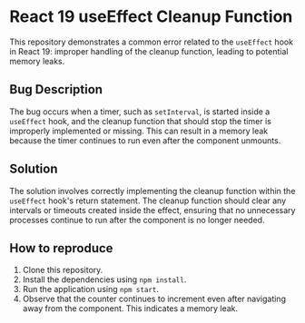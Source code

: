 # React 19 useEffect Cleanup Function

This repository demonstrates a common error related to the `useEffect` hook in React 19: improper handling of the cleanup function, leading to potential memory leaks.

## Bug Description
The bug occurs when a timer, such as `setInterval`, is started inside a `useEffect` hook, and the cleanup function that should stop the timer is improperly implemented or missing. This can result in a memory leak because the timer continues to run even after the component unmounts.

## Solution
The solution involves correctly implementing the cleanup function within the `useEffect` hook's return statement. The cleanup function should clear any intervals or timeouts created inside the effect, ensuring that no unnecessary processes continue to run after the component is no longer needed. 

## How to reproduce
1. Clone this repository.
2. Install the dependencies using `npm install`.
3. Run the application using `npm start`.
4. Observe that the counter continues to increment even after navigating away from the component. This indicates a memory leak.